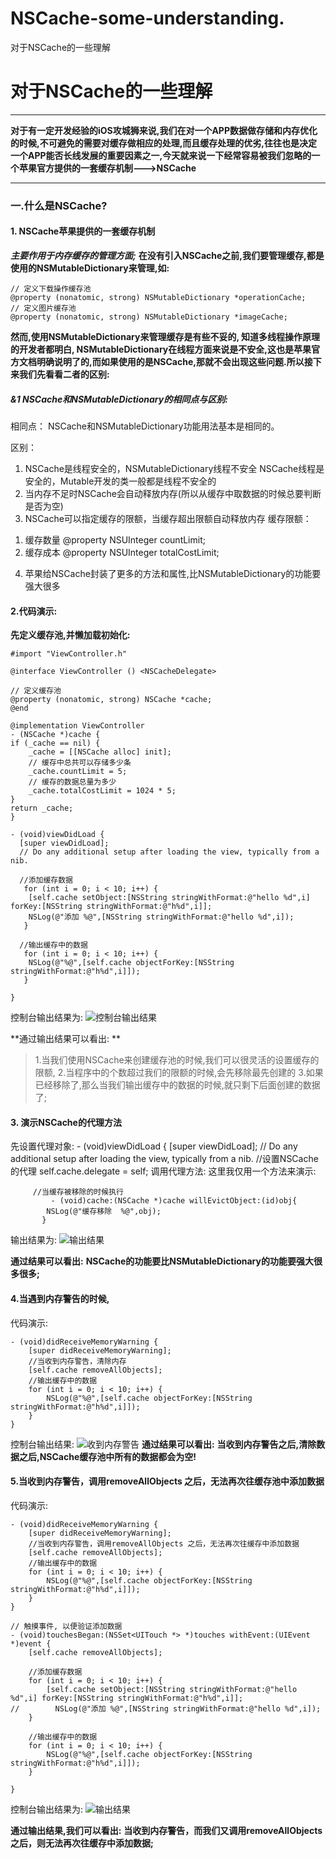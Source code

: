 # NSCache-some-understanding.
对于NSCache的一些理解
# 对于NSCache的一些理解
****
**对于有一定开发经验的iOS攻城狮来说,我们在对一个APP数据做存储和内存优化的时候,不可避免的需要对缓存做相应的处理,而且缓存处理的优劣,往往也是决定一个APP能否长线发展的重要因素之一,今天就来说一下经常容易被我们忽略的一个苹果官方提供的一套缓存机制--->NSCache**
****

### 一.什么是NSCache?
#### 1. NSCache苹果提供的一套缓存机制
***主要作用于内存缓存的管理方面;***
**在没有引入NSCache之前,我们要管理缓存,都是使用的NSMutableDictionary来管理,如:**
```
// 定义下载操作缓存池
@property (nonatomic, strong) NSMutableDictionary *operationCache;
// 定义图片缓存池
@property (nonatomic, strong) NSMutableDictionary *imageCache;
```

**然而,使用NSMutableDictionary来管理缓存是有些不妥的, 知道多线程操作原理的开发者都明白, NSMutableDictionary在线程方面来说是不安全,这也是苹果官方文档明确说明了的,而如果使用的是NSCache,那就不会出现这些问题.所以接下来我们先看看二者的区别:**
##### &1 NSCache和NSMutableDictionary的相同点与区别:
相同点：
 NSCache和NSMutableDictionary功能用法基本是相同的。
 
区别：

1. NSCache是线程安全的，NSMutableDictionary线程不安全
NSCache线程是安全的，Mutable开发的类一般都是线程不安全的
2. 当内存不足时NSCache会自动释放内存(所以从缓存中取数据的时候总要判断是否为空)
3. NSCache可以指定缓存的限额，当缓存超出限额自动释放内存
 缓存限额：
  1) 缓存数量
  @property NSUInteger countLimit;                 
 2) 缓存成本
 @property NSUInteger totalCostLimit;

4. 苹果给NSCache封装了更多的方法和属性,比NSMutableDictionary的功能要强大很多
	
	
#### 2.代码演示:
**先定义缓存池,并懒加载初始化:**

	#import "ViewController.h"

	@interface ViewController () <NSCacheDelegate>
	
	// 定义缓存池
	@property (nonatomic, strong) NSCache *cache;
	@end

	@implementation ViewController
	- (NSCache *)cache {
    if (_cache == nil) {
        _cache = [[NSCache alloc] init];
        // 缓存中总共可以存储多少条
        _cache.countLimit = 5;
        // 缓存的数据总量为多少
        _cache.totalCostLimit = 1024 * 5;
    }
    return _cache;
	}
	
    - (void)viewDidLoad {
      [super viewDidLoad];
      // Do any additional setup after loading the view, typically from a nib.
    
      //添加缓存数据
       for (int i = 0; i < 10; i++) {
        [self.cache setObject:[NSString stringWithFormat:@"hello %d",i] forKey:[NSString stringWithFormat:@"h%d",i]];
        NSLog(@"添加 %@",[NSString stringWithFormat:@"hello %d",i]);
       }
    
      //输出缓存中的数据
       for (int i = 0; i < 10; i++) {
        NSLog(@"%@",[self.cache objectForKey:[NSString stringWithFormat:@"h%d",i]]);
       }
    
    }

控制台输出结果为:
   ![控制台输出结果](https://static.oschina.net/uploads/img/201602/16215315_WTwK.png "在这里输入图片标题")

**通过输出结果可以看出: **
>1.当我们使用NSCache来创建缓存池的时候,我们可以很灵活的设置缓存的限额, 
>2.当程序中的个数超过我们的限额的时候,会先移除最先创建的
>3.如果已经移除了,那么当我们输出缓存中的数据的时候,就只剩下后面创建的数据了;

#### 3. 演示NSCache的代理方法
先设置代理对象:
         - (void)viewDidLoad {
      [super viewDidLoad];
      // Do any additional setup after loading the view, typically from a nib.
      //设置NSCache的代理
      self.cache.delegate = self;
调用代理方法: 这里我仅用一个方法来演示:
        
		 //当缓存被移除的时候执行
             - (void)cache:(NSCache *)cache willEvictObject:(id)obj{
		    NSLog(@"缓存移除  %@",obj);
           }

输出结果为:
![输出结果](https://static.oschina.net/uploads/img/201602/16221517_w42r.png "在这里输入图片标题")

**通过结果可以看出:**
**NSCache的功能要比NSMutableDictionary的功能要强大很多很多;**


#### 4.当遇到内存警告的时候,
代码演示:
```
- (void)didReceiveMemoryWarning {
    [super didReceiveMemoryWarning];
    //当收到内存警告，清除内存
    [self.cache removeAllObjects];
    //输出缓存中的数据
    for (int i = 0; i < 10; i++) {
        NSLog(@"%@",[self.cache objectForKey:[NSString stringWithFormat:@"h%d",i]]);
    }
}
```
控制台输出结果:
![收到内存警告](https://static.oschina.net/uploads/img/201602/16220314_PPd8.png "在这里输入图片标题")
**通过结果可以看出:**
**当收到内存警告之后,清除数据之后,NSCache缓存池中所有的数据都会为空!**

#### 5.当收到内存警告，调用removeAllObjects 之后，无法再次往缓存池中添加数据

代码演示:

```
- (void)didReceiveMemoryWarning {
    [super didReceiveMemoryWarning];
    //当收到内存警告，调用removeAllObjects 之后，无法再次往缓存中添加数据
    [self.cache removeAllObjects];
    //输出缓存中的数据
    for (int i = 0; i < 10; i++) {
        NSLog(@"%@",[self.cache objectForKey:[NSString stringWithFormat:@"h%d",i]]);
    }
}

// 触摸事件, 以便验证添加数据
- (void)touchesBegan:(NSSet<UITouch *> *)touches withEvent:(UIEvent *)event {
    [self.cache removeAllObjects];
    
    //添加缓存数据
    for (int i = 0; i < 10; i++) {
        [self.cache setObject:[NSString stringWithFormat:@"hello %d",i] forKey:[NSString stringWithFormat:@"h%d",i]];
//        NSLog(@"添加 %@",[NSString stringWithFormat:@"hello %d",i]);
    }
    
    //输出缓存中的数据
    for (int i = 0; i < 10; i++) {
        NSLog(@"%@",[self.cache objectForKey:[NSString stringWithFormat:@"h%d",i]]);
    }

}
```

控制台输出结果为:
![输出结果](https://static.oschina.net/uploads/img/201602/16221914_fFxb.png "在这里输入图片标题")

**通过输出结果,我们可以看出:**
**当收到内存警告，而我们又调用removeAllObjects 之后，则无法再次往缓存中添加数据;**


		

